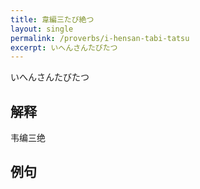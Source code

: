 ```yaml
---
title: 韋編三たび絶つ
layout: single
permalink: /proverbs/i-hensan-tabi-tatsu
excerpt: いへんさんたびたつ
---
```


いへんさんたびたつ

## 解释

韦编三绝

## 例句

